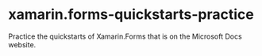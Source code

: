 # xamarin.forms-quickstarts-practice
 Practice the quickstarts of Xamarin.Forms that is on the Microsoft Docs website.
